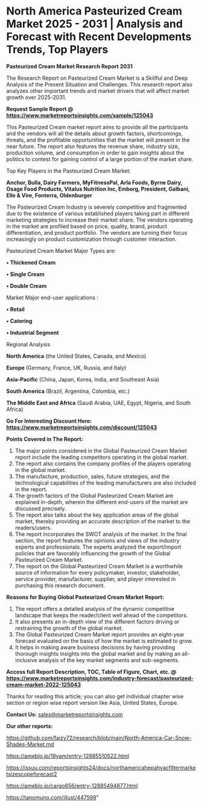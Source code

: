 # North America Pasteurized Cream Market 2025 - 2031 | Analysis and Forecast with Recent Developments Trends, Top Players

<strong>Pasteurized Cream Market Research Report 2031</strong>

The Research Report on Pasteurized Cream Market is a Skillful and Deep Analysis of the Present Situation and Challenges. This research report also analyzes other important trends and market drivers that will affect market growth over 2025-2031.

<strong>Request Sample Report @ <a href=https://www.marketreportsinsights.com/sample/125043>https://www.marketreportsinsights.com/sample/125043</a></strong>

This Pasteurized Cream market report aims to provide all the participants and the vendors will all the details about growth factors, shortcomings, threats, and the profitable opportunities that the market will present in the near future. The report also features the revenue share, industry size, production volume, and consumption in order to gain insights about the politics to contest for gaining control of a large portion of the market share.

Top Key Players in the Pasteurized Cream Market:

<strong>Anchor, Bulla, Dairy Farmers, MyFitnessPal, Arla Foods, Byrne Dairy, Osage Food Products, Vitalus Nutrition Inc, Emborg, President, Galbani, Elle & Vire, Fonterra, Oldenburger</strong>

The Pasteurized Cream Industry is severely competitive and fragmented due to the existence of various established players taking part in different marketing strategies to increase their market share. The vendors operating in the market are profiled based on price, quality, brand, product differentiation, and product portfolio. The vendors are turning their focus increasingly on product customization through customer interaction.

Pasteurized Cream Market Major Types are:

<strong>• Thickened Cream

• Single Cream

• Double Cream</strong>

Market Major end-user applications :

<strong>• Retail

• Catering

• Industrial Segment</strong>

Regional Analysis

</u><strong><b>North America</b></strong> (the United States, Canada, and Mexico)

<strong><b>Europe </b></strong>(Germany, France, UK, Russia, and Italy)

<strong><b>Asia-Pacific</b></strong> (China, Japan, Korea, India, and Southeast Asia)

<strong><b>South America</b></strong> (Brazil, Argentina, Colombia, etc.)

<strong><b>The Middle East and Africa</b></strong> (Saudi Arabia, UAE, Egypt, Nigeria, and South Africa)

<strong>Go For Interesting Discount Here: <a href=https://www.marketreportsinsights.com/discount/125043>https://www.marketreportsinsights.com/discount/125043</a></strong>

<strong>Points Covered in The Report:</strong>
<ol>
  <li>The major points considered in the Global Pasteurized Cream Market report include the leading competitors operating in the global market.</li>
  <li>The report also contains the company profiles of the players operating in the global market.</li>
  <li>The manufacture, production, sales, future strategies, and the technological capabilities of the leading manufacturers are also included in the report.</li>
  <li>The growth factors of the Global Pasteurized Cream Market are explained in-depth, wherein the different end-users of the market are discussed precisely.</li>
  <li>The report also talks about the key application areas of the global market, thereby providing an accurate description of the market to the readers/users.</li>
  <li>The report incorporates the SWOT analysis of the market. In the final section, the report features the opinions and views of the industry experts and professionals. The experts analyzed the export/import policies that are favorably influencing the growth of the Global Pasteurized Cream Market.</li>
  <li>The report on the Global Pasteurized Cream Market is a worthwhile source of information for every policymaker, investor, stakeholder, service provider, manufacturer, supplier, and player interested in purchasing this research document.</li>
</ol>
<strong>Reasons for Buying Global Pasteurized Cream Market Report:</strong>

<ol>
  <li>The report offers a detailed analysis of the dynamic competitive landscape that keeps the reader/client well ahead of the competitors.</li>
  <li>It also presents an in-depth view of the different factors driving or restraining the growth of the global market.</li>
  <li>The Global Pasteurized Cream Market report provides an eight-year forecast evaluated on the basis of how the market is estimated to grow.</li>
  <li>It helps in making aware business decisions by having providing thorough insights insights into the global market and by making an all-inclusive analysis of the key market segments and sub-segments.</li>
</ol>
<strong>Access full Report Description, TOC, Table of Figure, Chart, etc. @ <a href=https://www.marketreportsinsights.com/industry-forecast/pasteurized-cream-market-2022-125043>https://www.marketreportsinsights.com/industry-forecast/pasteurized-cream-market-2022-125043</a></strong>


Thanks for reading this article; you can also get individual chapter wise section or region wise report version like Asia, United States, Europe.

<strong>Contact Us:</strong>
sales@marketreportsinsights.com

<strong>Our other reports:</strong>

<a href=https://github.com/faizy72/research/blob/main/North-America-Car-Snow-Shades-Market.md>https://github.com/faizy72/research/blob/main/North-America-Car-Snow-Shades-Market.md</a>

<a href=https://ameblo.jp/18yam/entry-12885510522.html>https://ameblo.jp/18yam/entry-12885510522.html</a>

<a href=https://issuu.com/reportsinsights24/docs/northamericahepahvacfiltermarketsizescopeforecast2>https://issuu.com/reportsinsights24/docs/northamericahepahvacfiltermarketsizescopeforecast2</a>

<a href=https://ameblo.jp/cargo656/entry-12885494877.html>https://ameblo.jp/cargo656/entry-12885494877.html</a>

<a href=https://tanomuno.com/illust/447599>https://tanomuno.com/illust/447599</a>"
